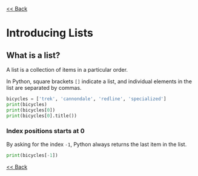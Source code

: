 [<< Back](README.md)

# Introducing Lists

## What is a list?

A list is a collection of items in a particular order.

In Python, square brackets `[]` indicate a list, and individual elements in the list are separated by commas.

```python
bicycles = ['trek', 'cannondale', 'redline', 'specialized']
print(bicycles)
print(bicycles[0])
print(bicycles[0].title())
```

### Index positions starts at 0

By asking for the index `-1`, Python always returns the last item in the list.

```python
print(bicycles[-1])
```


[<< Back](README.md)
